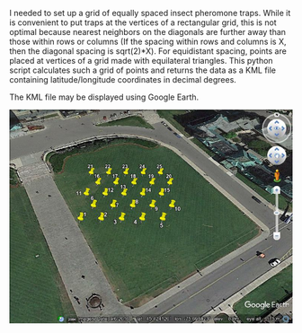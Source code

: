 <!--
.. title: Calculate geographical coordinates for equidistant points at vertices of a triangular grid
.. slug: calculate-geographical-coordinates-for-equidistant-points-at-vertices-of-a-triangular-grid
.. date: 2017-05-28 09:33:46 UTC+10:00
.. tags: python,GIS, GPS, KML
.. category:
.. link:
.. description:
.. type: text
-->

I needed to set up a grid of equally spaced insect pheromone traps. While it is
convenient to put traps at the vertices of a rectangular grid, this is not
optimal because nearest neighbors on the diagonals are further away than those
within rows or columns (If the spacing within rows and columns is X, then the
diagonal spacing is sqrt(2)*X).  For equidistant spacing, points are placed
at vertices of a grid made with equilateral triangles. This python script
calculates such a grid of points and returns the data as a KML file containing
latitude/longitude coordinates in decimal degrees.

<script src="https://gist.github.com/aubreymoore/7f3688e88556e08a8069623ecf48b68f.js"></script>

The KML file may be displayed using Google Earth.

![example output](/images/points.jpg)
